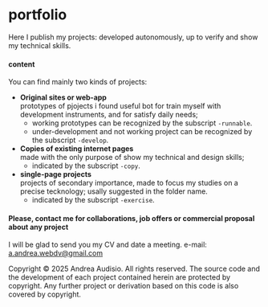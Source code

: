 # portfolio
Here I publish my projects: developed autonomously, up to verify and show my technical skills.  

#### content
You can find mainly two kinds of projects:

- __Original sites or web-app__  
    prototypes of pjojects i found useful bot for train myself with development instruments, and for satisfy daily needs;  
    - working prototypes can be recognized by the subscript `-runnable`.
    - under-development and not working project can be recognized by the subscript `-develop`.
- __Copies of existing internet pages__  
    made with the only purpose of show my technical and design skills;   
    - indicated by the subscript `-copy`. 
- __single-page projects__  
    projects of secondary importance, made to focus my studies on a precise tecknology; usally suggested in the folder name.
    - indicated by the subscript `-exercise`. 

#### Please, contact me for collaborations, job offers or commercial proposal about any project

I will be glad to send you my CV and date a meeting.
e-mail: [a.andrea.webdv@gmail.com](mailto:a.andrea.webdv@gmail.com)


Copyright © 2025 Andrea Audisio. All rights reserved. The source code and the development of each project contained herein are protected by copyright. Any further project or derivation based on this code is also covered by copyright.
